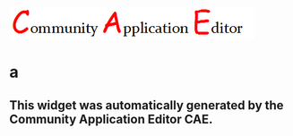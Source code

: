 ![CAE](https://github.com/patricia-cae/frontendComponent-99/blob/gh-pages/img/logo.png)  

a
===================


This widget was automatically generated by the Community Application Editor CAE.  
---------------
